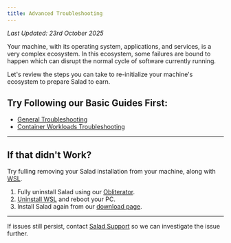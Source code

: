 ```yaml
---
title: Advanced Troubleshooting
---
```


_Last Updated: 23rd October 2025_

Your machine, with its operating system, applications, and services, is a very complex ecosystem. In this ecosystem,
some failures are bound to happen which can disrupt the normal cycle of software currently running.

Let's review the steps you can take to re-initialize your machine's ecosystem to prepare Salad to earn.

## Try Following our Basic Guides First:

- [General Troubleshooting](/docs/troubleshooting/salad-app/general-troubleshooting-tips)
- [Container Workloads Troubleshooting](/docs/troubleshooting/container-jobs/container-workloads-troubleshooting)

---

## If that didn't Work?

Try fulling removing your Salad installation from your machine, along with [WSL](/docs/faq/jobs/what-is-wsl).

1. Fully uninstall Salad using our
   [Obliterator](https://drive.google.com/file/d/1KprjK8zmlT4hEWcQTthTlYoR_bkt_cs1/view?usp=sharing).
2. [Uninstall WSL](https://itsfoss.com/uninstall-wsl/) and reboot your PC.
3. Install Salad again from our [download page](https://salad.com/download).

---

If issues still persist, contact [Salad Support](/contact) so we can investigate the issue further.
